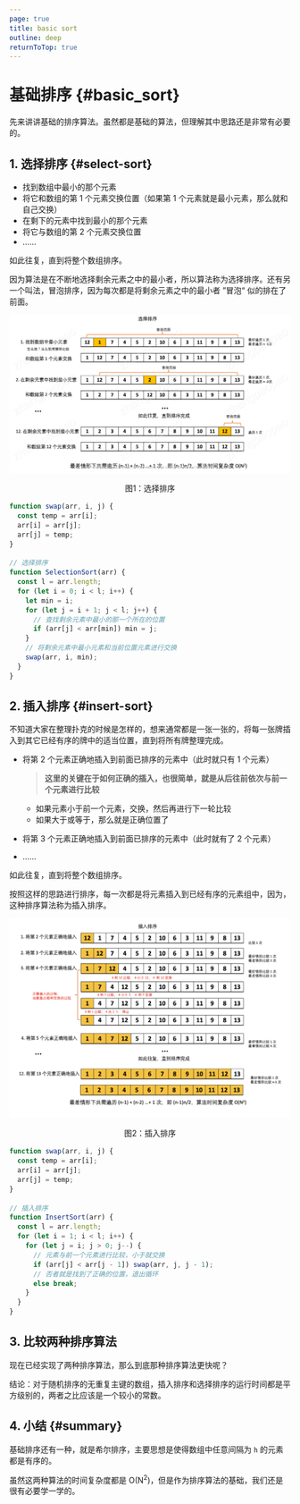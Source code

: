 ```yaml
---
page: true
title: basic sort
outline: deep
returnToTop: true
---
```


# 基础排序 {#basic_sort}

先来讲讲基础的排序算法。虽然都是基础的算法，但理解其中思路还是非常有必要的。

## 1. 选择排序 {#select-sort}

- 找到数组中最小的那个元素
- 将它和数组的第 1 个元素交换位置（如果第 1 个元素就是最小元素，那么就和自己交换）
- 在剩下的元素中找到最小的那个元素
- 将它与数组的第 2 个元素交换位置
- ......

如此往复，直到将整个数组排序。

因为算法是在不断地选择剩余元素之中的最小者，所以算法称为选择排序。还有另一个叫法，冒泡排序，因为每次都是将剩余元素之中的最小者 ”冒泡“ 似的排在了前面。

<div align='center'>
  <img src="./images/02-basic-sort/select-sort.png" style="zoom:50%;" />
  <p class="image-title">图1：选择排序</p>
</div>

```js
function swap(arr, i, j) {
  const temp = arr[i];
  arr[i] = arr[j];
  arr[j] = temp;
}

// 选择排序
function SelectionSort(arr) {
  const l = arr.length;
  for (let i = 0; i < l; i++) {
    let min = i;
    for (let j = i + 1; j < l; j++) {
      // 查找剩余元素中最小的那一个所在的位置
      if (arr[j] < arr[min]) min = j;
    }
    // 将剩余元素中最小元素和当前位置元素进行交换
    swap(arr, i, min);
  }
}
```

## 2. 插入排序 {#insert-sort}

不知道大家在整理扑克的时候是怎样的，想来通常都是一张一张的，将每一张牌插入到其它已经有序的牌中的适当位置，直到将所有牌整理完成。

- 将第 2 个元素正确地插入到前面已排序的元素中（此时就只有 1 个元素）

  > **这里的关键在于如何正确的插入，也很简单，就是从后往前依次与前一个元素进行比较**

  - 如果元素小于前一个元素，交换，然后再进行下一轮比较
  - 如果大于或等于，那么就是正确位置了

- 将第 3 个元素正确地插入到前面已排序的元素中（此时就有了 2 个元素）
- ......

如此往复，直到将整个数组排序。

按照这样的思路进行排序，每一次都是将元素插入到已经有序的元素组中，因为，这种排序算法称为插入排序。

<div align='center'>
  <img src="./images/02-basic-sort/insert-sort.png" style="zoom:50%;" />
  <p class="image-title">图2：插入排序</p>
</div>

```js
function swap(arr, i, j) {
  const temp = arr[i];
  arr[i] = arr[j];
  arr[j] = temp;
}

// 插入排序
function InsertSort(arr) {
  const l = arr.length;
  for (let i = 1; i < l; i++) {
    for (let j = i; j > 0; j--) {
      // 元素与前一个元素进行比较，小于就交换
      if (arr[j] < arr[j - 1]) swap(arr, j, j - 1);
      // 否者就是找到了正确的位置，退出循环
      else break;
    }
  }
}
```

## 3. 比较两种排序算法

现在已经实现了两种排序算法，那么到底那种排序算法更快呢？

结论：对于随机排序的无重复主键的数组，插入排序和选择排序的运行时间都是平方级别的，两者之比应该是一个较小的常数。

## 4. 小结 {#summary}

基础排序还有一种，就是希尔排序，主要思想是使得数组中任意间隔为 `h` 的元素都是有序的。

虽然这两种算法的时间复杂度都是 O(N<sup>2</sup>)，但是作为排序算法的基础，我们还是很有必要学一学的。

